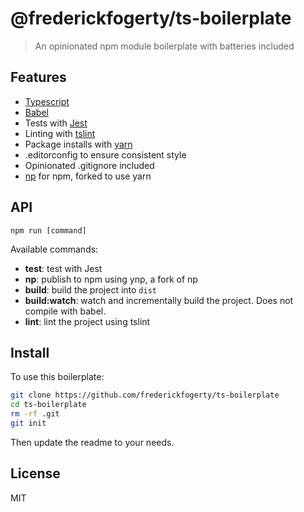 # @frederickfogerty/ts-boilerplate

> An opinionated npm module boilerplate with batteries included

## Features

- [Typescript](https://github.com/Microsoft/TypeScript)
- [Babel](https://github.com/babel/babel)
- Tests with [Jest](https://github.com/facebook/jest)
- Linting with [tslint](https://github.com/palantir/tslint)
- Package installs with [yarn](https://github.com/yarnpkg/yarn)
- .editorconfig to ensure consistent style
- Opinionated .gitignore included
- [np](https://github.com/sindresorhus/np) for npm, forked to use yarn


## API

`npm run [command]`

Available commands:
- **test**: test with Jest
- **np**: publish to npm using ynp, a fork of np
- **build**: build the project into `dist`
- **build:watch**: watch and incrementally build the project. Does not compile with babel.
- **lint**: lint the project using tslint

## Install

To use this boilerplate:

```sh
git clone https://github.com/frederickfogerty/ts-boilerplate
cd ts-boilerplate
rm -rf .git
git init
```

Then update the readme to your needs.


## License

MIT


